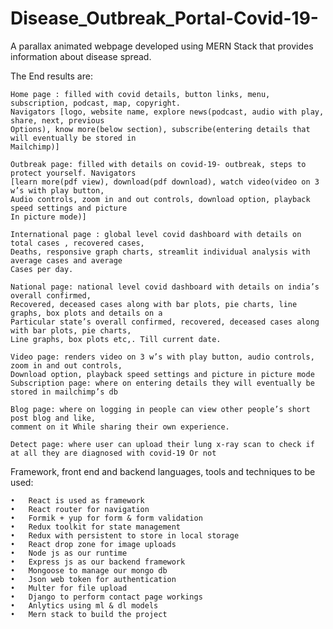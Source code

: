 # Disease_Outbreak_Portal-Covid-19-
A parallax animated webpage developed using MERN Stack that provides information about disease spread.

The End results are:

    Home page : filled with covid details, button links, menu, subscription, podcast, map, copyright.
    Navigators [logo, website name, explore news(podcast, audio with play, share, next, previous 
    Options), know more(below section), subscribe(entering details that will eventually be stored in 
    Mailchimp)]

    Outbreak page: filled with details on covid-19- outbreak, steps to protect yourself. Navigators 
    [learn more(pdf view), download(pdf download), watch video(video on 3 w’s with play button,
    Audio controls, zoom in and out controls, download option, playback speed settings and picture 
    In picture mode)]

    International page : global level covid dashboard with details on total cases , recovered cases,
    Deaths, responsive graph charts, streamlit individual analysis with average cases and average 
    Cases per day.

    National page: national level covid dashboard with details on india’s overall confirmed,
    Recovered, deceased cases along with bar plots, pie charts, line graphs, box plots and details on a 
    Particular state’s overall confirmed, recovered, deceased cases along with bar plots, pie charts,
    Line graphs, box plots etc,. Till current date.

    Video page: renders video on 3 w’s with play button, audio controls, zoom in and out controls,
    Download option, playback speed settings and picture in picture mode
    Subscription page: where on entering details they will eventually be stored in mailchimp’s db
    
    Blog page: where on logging in people can view other people’s short post blog and like, 
    comment on it While sharing their own experience.

    Detect page: where user can upload their lung x-ray scan to check if at all they are diagnosed with covid-19 Or not



Framework, front end and backend languages, tools and techniques to be used: 

    •	React is used as framework
    •	React router for navigation
    •	Formik + yup for form & form validation
    •	Redux toolkit for state management
    •	Redux with persistent to store in local storage
    •	React drop zone for image uploads 
    •	Node js as our runtime
    •	Express js as our backend framework
    •	Mongoose to manage our mongo db
    •	Json web token for authentication
    •	Multer for file upload
    •	Django to perform contact page workings
    •	Anlytics using ml & dl models
    •	Mern stack to build the project

